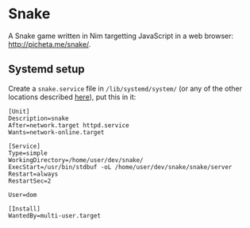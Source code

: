 # Snake

A Snake game written in Nim targetting JavaScript in a web browser:
http://picheta.me/snake/.

## Systemd setup

Create a ``snake.service`` file in ``/lib/systemd/system/`` (or any of the other locations described [here](https://askubuntu.com/questions/876733/where-are-the-systemd-units-services-located-in-ubuntu)), put this in it:

```systemd
[Unit]
Description=snake
After=network.target httpd.service
Wants=network-online.target

[Service]
Type=simple
WorkingDirectory=/home/user/dev/snake/
ExecStart=/usr/bin/stdbuf -oL /home/user/dev/snake/snake/server
Restart=always
RestartSec=2

User=dom

[Install]
WantedBy=multi-user.target
```
